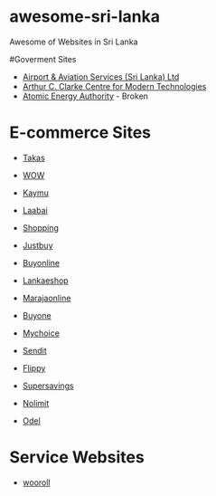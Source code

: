 # awesome-sri-lanka
Awesome of Websites in Sri Lanka


#Goverment Sites

* [Airport & Aviation Services (Sri Lanka) Ltd](http://www.airport.lk/)
* [Arthur C. Clarke Centre for Modern Technologies](http://www.accimt.ac.lk/)
* [Atomic Energy Authority](http://www.nsf.ac.lk/aea/) - Broken


# E-commerce Sites

* [Takas](http://takas.lk)
* [WOW](http://www.wow.lk)
* [Kaymu](http://www.kaymu.lk)
* [Laabai](http://www.laabai.lk)
* [Shopping](http://www.shopping.lk)
* [Justbuy](http://justbuy.lk)
* [Buyonline](http://buyonline.lk)
* [Lankaeshop](http://lankaeshop.com/shop)
* [Marajaonline](http://marajaonline.com)
* [Buyone](http://buyone.lk)
* [Mychoice](http://www.mychoice.lk)
* [Sendit](http://www.sendit.lk)
* [Flippy](http://flippy.lk)
* [Supersavings](http://www.supersavings.lk)


* [Nolimit](http://www.nolimit.lk)
* [Odel](http://www.odel.lk)

# Service Websites

* [wooroll](http://www.wooroll.com/)
